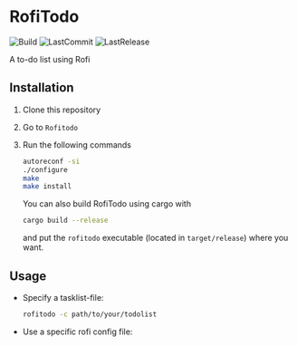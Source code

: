 # **RofiTodo**

![Build](https://github.com/Any0ne22/RofiTodo/actions/workflows/rust.yml/badge.svg)
![LastCommit](https://img.shields.io/github/last-commit/Any0ne22/RofiTodo)
![LastRelease](https://img.shields.io/github/v/release/Any0ne22/RofiTodo)

A to-do list using Rofi

## **Installation**

1) Clone this repository
2) Go to `Rofitodo`
3) Run the following commands

    ```bash
    autoreconf -si
    ./configure
    make
    make install
    ```

    You can also build RofiTodo using cargo with

    ```bash
    cargo build --release
    ```

    and put the `rofitodo` executable (located in `target/release`) where you want.

## **Usage**

- Specify a tasklist-file:

    ```bash
    rofitodo -c path/to/your/todolist
    ```

- Use a specific rofi config file:
